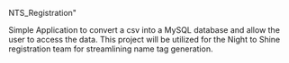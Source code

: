 NTS_Registration"

Simple Application to convert a csv into a MySQL database and allow the user to access the data. 
This project will be utilized for the Night to Shine registration team for streamlining name tag generation.
